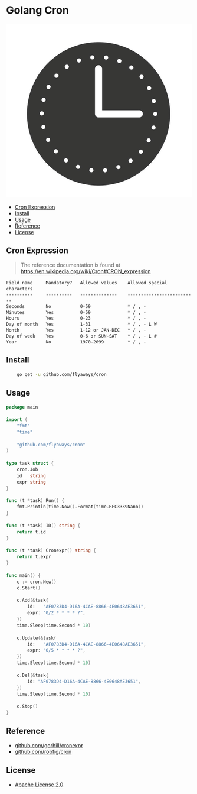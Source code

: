 Golang Cron
=============================

![clock](./clock.jpeg "clock")

<!-- TOC -->

- [Cron Expression](#cron-expression)
- [Install](#install)
- [Usage](#usage)
- [Reference](#reference)
- [License](#license)

<!-- /TOC -->

## Cron Expression

> The reference documentation is found at https://en.wikipedia.org/wiki/Cron#CRON_expression

    Field name     Mandatory?   Allowed values    Allowed special characters
    ----------     ----------   --------------    --------------------------
    Seconds        No           0-59              * / , -
    Minutes        Yes          0-59              * / , -
    Hours          Yes          0-23              * / , -
    Day of month   Yes          1-31              * / , - L W
    Month          Yes          1-12 or JAN-DEC   * / , -
    Day of week    Yes          0-6 or SUN-SAT    * / , - L #
    Year           No           1970–2099         * / , -

## Install

```sh
    go get -u github.com/flyaways/cron
```

## Usage

```go
package main

import (
	"fmt"
	"time"

	"github.com/flyaways/cron"
)

type task struct {
	cron.Job
	id   string
	expr string
}

func (t *task) Run() {
	fmt.Println(time.Now().Format(time.RFC3339Nano))
}

func (t *task) ID() string {
	return t.id
}

func (t *task) Cronexpr() string {
	return t.expr
}

func main() {
	c := cron.New()
	c.Start()

	c.Add(&task{
		id:   "AF0783D4-D16A-4CAE-8866-4E0648AE3651",
		expr: "0/2 * * * * ?",
	})
	time.Sleep(time.Second * 10)

	c.Update(&task{
		id:   "AF0783D4-D16A-4CAE-8866-4E0648AE3651",
		expr: "0/5 * * * * ?",
	})
	time.Sleep(time.Second * 10)

	c.Del(&task{
		id: "AF0783D4-D16A-4CAE-8866-4E0648AE3651",
	})
	time.Sleep(time.Second * 10)

	c.Stop()
}
```

## Reference

* [github.com/gorhill/cronexpr](https://github.com/gorhill/cronexpr)
* [github.com/robfig/cron](https://github.com/robfig/cron)

## License

* [Apache License 2.0](http://www.apache.org/licenses/LICENSE-2.0)